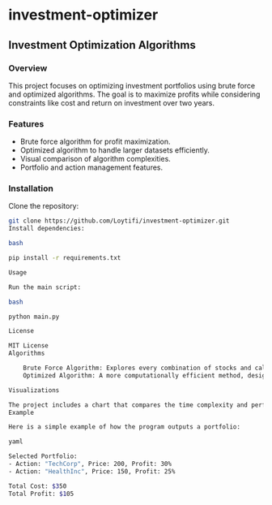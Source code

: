 # investment-optimizer

## Investment Optimization Algorithms

### Overview

This project focuses on optimizing investment portfolios using brute force and optimized algorithms. The goal is to maximize profits while considering constraints like cost and return on investment over two years.

### Features

- Brute force algorithm for profit maximization.
- Optimized algorithm to handle larger datasets efficiently.
- Visual comparison of algorithm complexities.
- Portfolio and action management features.

### Installation

Clone the repository:

```bash
git clone https://github.com/Loytifi/investment-optimizer.git
Install dependencies:

bash

pip install -r requirements.txt

Usage

Run the main script:

bash

python main.py

License

MIT License
Algorithms

    Brute Force Algorithm: Explores every combination of stocks and calculates the most profitable portfolio based on your budget and expected profit.
    Optimized Algorithm: A more computationally efficient method, designed to reduce processing time while providing high-quality results.

Visualizations

The project includes a chart that compares the time complexity and performance of both algorithms, helping users to choose the most appropriate one for their needs.
Example

Here is a simple example of how the program outputs a portfolio:

yaml

Selected Portfolio:
- Action: "TechCorp", Price: 200, Profit: 30%
- Action: "HealthInc", Price: 150, Profit: 25%

Total Cost: $350
Total Profit: $105
